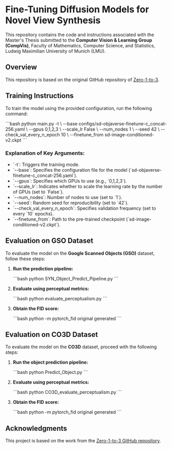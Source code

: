 # Fine-Tuning Diffusion Models for Novel View Synthesis

This repository contains the code and instructions associated with the Master's Thesis submitted to the **Computer Vision & Learning Group (CompVis)**, Faculty of Mathematics, Computer Science, and Statistics, Ludwig Maximilian University of Munich (LMU).

## Overview

This repository is based on the original GitHub repository of [Zero-1-to-3](https://github.com/cvlab-columbia/zero123).

## Training Instructions

To train the model using the provided configuration, run the following command:

\`\`\`bash
python main.py -t \\
  --base configs/sd-objaverse-finetune-c_concat-256.yaml \\
  --gpus 0,1,2,3 \\
  --scale_lr False \\
  --num_nodes 1 \\
  --seed 42 \\
  --check_val_every_n_epoch 10 \\
  --finetune_from sd-image-conditioned-v2.ckpt
\`\`\`

### Explanation of Key Arguments:

- \`-t\`: Triggers the training mode.
- \`--base\`: Specifies the configuration file for the model (\`sd-objaverse-finetune-c_concat-256.yaml\`).
- \`--gpus\`: Specifies which GPUs to use (e.g., \`0,1,2,3\`).
- \`--scale_lr\`: Indicates whether to scale the learning rate by the number of GPUs (set to \`False\`).
- \`--num_nodes\`: Number of nodes to use (set to \`1\`).
- \`--seed\`: Random seed for reproducibility (set to \`42\`).
- \`--check_val_every_n_epoch\`: Specifies validation frequency (set to every \`10\` epochs).
- \`--finetune_from\`: Path to the pre-trained checkpoint (\`sd-image-conditioned-v2.ckpt\`).

## Evaluation on GSO Dataset

To evaluate the model on the **Google Scanned Objects (GSO)** dataset, follow these steps:

1. **Run the prediction pipeline:**

   \`\`\`bash
   python SYN_Object_Predict_Pipeline.py
   \`\`\`

2. **Evaluate using perceptual metrics:**

   \`\`\`bash
   python evaluate_perceptualism.py
   \`\`\`

3. **Obtain the FID score:**

   \`\`\`bash
   python -m pytorch_fid original generated
   \`\`\`

## Evaluation on CO3D Dataset

To evaluate the model on the **CO3D** dataset, proceed with the following steps:

1. **Run the object prediction pipeline:**

   \`\`\`bash
   python Predict_Object.py
   \`\`\`

2. **Evaluate using perceptual metrics:**

   \`\`\`bash
   python CO3D_evaluate_perceptualism.py
   \`\`\`

3. **Obtain the FID score:**

   \`\`\`bash
   python -m pytorch_fid original generated
   \`\`\`

## Acknowledgments

This project is based on the work from the [Zero-1-to-3 GitHub repository](https://github.com/cvlab-columbia/zero123).
